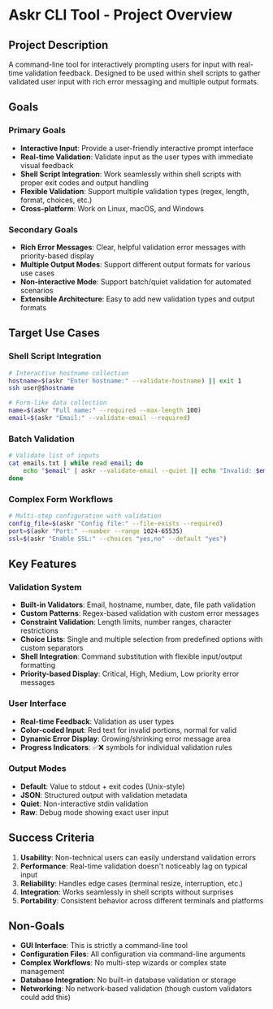# Askr CLI Tool - Project Overview

## Project Description

A command-line tool for interactively prompting users for input with real-time validation feedback. Designed to be used within shell scripts to gather validated user input with rich error messaging and multiple output formats.

## Goals

### Primary Goals
- **Interactive Input**: Provide a user-friendly interactive prompt interface
- **Real-time Validation**: Validate input as the user types with immediate visual feedback
- **Shell Script Integration**: Work seamlessly within shell scripts with proper exit codes and output handling
- **Flexible Validation**: Support multiple validation types (regex, length, format, choices, etc.)
- **Cross-platform**: Work on Linux, macOS, and Windows

### Secondary Goals
- **Rich Error Messages**: Clear, helpful validation error messages with priority-based display
- **Multiple Output Modes**: Support different output formats for various use cases
- **Non-interactive Mode**: Support batch/quiet validation for automated scenarios
- **Extensible Architecture**: Easy to add new validation types and output formats

## Target Use Cases

### Shell Script Integration
```bash
# Interactive hostname collection
hostname=$(askr "Enter hostname:" --validate-hostname) || exit 1
ssh user@$hostname

# Form-like data collection
name=$(askr "Full name:" --required --max-length 100)
email=$(askr "Email:" --validate-email --required)
```

### Batch Validation
```bash
# Validate list of inputs
cat emails.txt | while read email; do
    echo "$email" | askr --validate-email --quiet || echo "Invalid: $email"
done
```

### Complex Form Workflows
```bash
# Multi-step configuration with validation
config_file=$(askr "Config file:" --file-exists --required)
port=$(askr "Port:" --number --range 1024-65535)
ssl=$(askr "Enable SSL:" --choices "yes,no" --default "yes")
```

## Key Features

### Validation System
- **Built-in Validators**: Email, hostname, number, date, file path validation
- **Custom Patterns**: Regex-based validation with custom error messages
- **Constraint Validation**: Length limits, number ranges, character restrictions
- **Choice Lists**: Single and multiple selection from predefined options with custom separators
- **Shell Integration**: Command substitution with flexible input/output formatting
- **Priority-based Display**: Critical, High, Medium, Low priority error messages

### User Interface
- **Real-time Feedback**: Validation as user types
- **Color-coded Input**: Red text for invalid portions, normal for valid
- **Dynamic Error Display**: Growing/shrinking error message area
- **Progress Indicators**: ✅❌ symbols for individual validation rules

### Output Modes
- **Default**: Value to stdout + exit codes (Unix-style)
- **JSON**: Structured output with validation metadata
- **Quiet**: Non-interactive stdin validation
- **Raw**: Debug mode showing exact user input

## Success Criteria

1. **Usability**: Non-technical users can easily understand validation errors
2. **Performance**: Real-time validation doesn't noticeably lag on typical input
3. **Reliability**: Handles edge cases (terminal resize, interruption, etc.)
4. **Integration**: Works seamlessly in shell scripts without surprises
5. **Portability**: Consistent behavior across different terminals and platforms

## Non-Goals

- **GUI Interface**: This is strictly a command-line tool
- **Configuration Files**: All configuration via command-line arguments
- **Complex Workflows**: No multi-step wizards or complex state management
- **Database Integration**: No built-in database validation or storage
- **Networking**: No network-based validation (though custom validators could add this)
